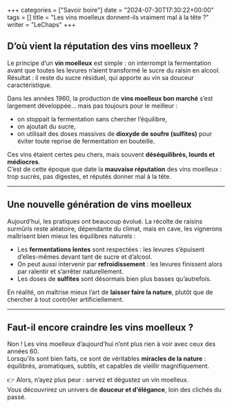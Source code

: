 +++
categories = ["Savoir boire"]
date = "2024-07-30T17:30:22+00:00"
tags = [] 
title = "Les vins moelleux donnent-ils vraiment mal à la tête ?"
writer = "LeChaps"
+++

## D’où vient la réputation des vins moelleux ?  

Le principe d’un **vin moelleux** est simple : on interrompt la fermentation avant que toutes les levures n’aient transformé le sucre du raisin en alcool.  
Résultat : il reste du sucre résiduel, qui apporte au vin sa douceur caractéristique.  

Dans les années 1960, la production de **vins moelleux bon marché** s’est largement développée… mais pas toujours pour le meilleur :  

- on stoppait la fermentation sans chercher l’équilibre,  
- on ajoutait du sucre,  
- on utilisait des doses massives de **dioxyde de soufre (sulfites)** pour éviter toute reprise de fermentation en bouteille.  

Ces vins étaient certes peu chers, mais souvent **déséquilibrés, lourds et médiocres**.  
C’est de cette époque que date la **mauvaise réputation** des vins moelleux : trop sucrés, pas digestes, et réputés donner mal à la tête.  

---

## Une nouvelle génération de vins moelleux  

Aujourd’hui, les pratiques ont beaucoup évolué. La récolte de raisins surmûris reste aléatoire, dépendante du climat, mais en cave, les vignerons maîtrisent bien mieux les équilibres naturels :  

- Les **fermentations lentes** sont respectées : les levures s’épuisent d’elles-mêmes devant tant de sucre et d’alcool.  
- On peut aussi intervenir par **refroidissement** : les levures finissent alors par ralentir et s’arrêter naturellement.  
- Les doses de **sulfites** sont désormais bien plus basses qu’autrefois.  

En réalité, on maîtrise mieux l’art de **laisser faire la nature**, plutôt que de chercher à tout contrôler artificiellement.  

---

## Faut-il encore craindre les vins moelleux ?  

Non ! Les vins moelleux d’aujourd’hui n’ont plus rien à voir avec ceux des années 60.  
Lorsqu’ils sont bien faits, ce sont de véritables **miracles de la nature** : équilibrés, aromatiques, subtils, et capables de vieillir magnifiquement.  

👉 Alors, n’ayez plus peur : servez et dégustez un vin moelleux.  
Vous découvrirez un univers de **douceur et d’élégance**, loin des clichés du passé.
